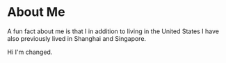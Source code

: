 # About Me 

A fun fact about me is that I in addition to living in the United States I have also previously lived in Shanghai and Singapore.

Hi I'm changed.